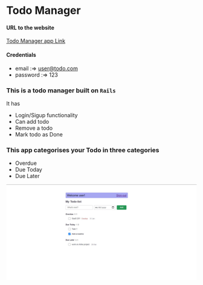 # Todo Manager

#### URL to the website
[Todo Manager app Link](http://amit-todo-manager-saas-201.herokuapp.com/)

#### Credentials
* email :=> user@todo.com
* password :=> 123

### This is a todo manager built on `Rails`
It has
* Login/Sigup functionality
* Can add todo
* Remove a todo
* Mark todo as Done


### This app categorises your Todo in three categories
* Overdue
* Due Today
* Due Later

![Todo-Manager](app/assets/images/home-todo.JPG)
